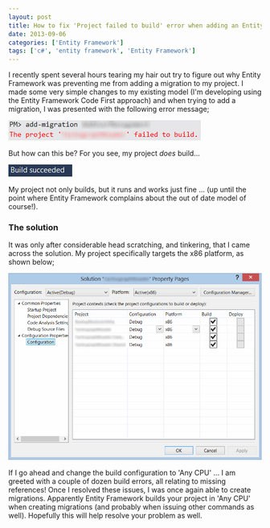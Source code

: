 ```yaml
---
layout: post
title: How to fix 'Project failed to build' error when adding an Entity Framework migration (add-migration)
date: 2013-09-06
categories: ['Entity Framework']
tags: ['c#', 'entity framework', 'Entity Framework']
---
```


I recently spent several hours tearing my hair out try to figure out why Entity Framework was preventing me from adding a migration to my project. I made some very simple changes to my existing model (I'm developing using the Entity Framework Code First approach) and when trying to add a migration, I was presented with the following error message;

![Project Failed To Build](projectfailedtobuild1.png)

But how can this be? For you see, my project _does_ build...

![Build Succeeded](buildsucceeded1.png)

My project not only builds, but it runs and works just fine ... (up until the point where Entity Framework complains about the out of date model of course!).

### The solution

It was only after considerable head scratching, and tinkering, that I came across the solution. My project specifically targets the x86 platform, as shown below;

![Configuration Options](configurationoptions1.png)

If I go ahead and change the build configuration to 'Any CPU' ... I am greeted with a couple of dozen build errors, all relating to missing references! Once I resolved these issues, I was once again able to create migrations. Apparently Entity Framework builds your project in 'Any CPU' when creating migrations (and probably when issuing other commands as well). Hopefully this will help resolve your problem as well.
